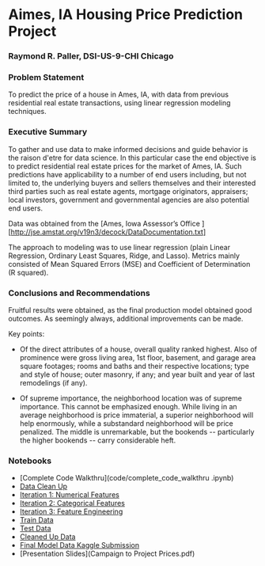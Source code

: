 # Aimes, IA Housing Price Prediction Project

### Raymond R. Paller,  DSI-US-9-CHI Chicago 


### Problem Statement

To predict the price of a house in Ames, IA, with data from previous residential real estate transactions,  using linear regression modeling techniques.


### Executive Summary

To gather and use data to make informed decisions and guide behavior is the raison d'etre for data science.  In this particular case the end objective is to predict residential real estate prices for the market of Ames, IA.  Such predictions have applicability to a number of end users including, but not limited to, the underlying buyers and sellers themselves and their interested third parties such as real estate agents, mortgage originators, appraisers;  local investors, government and governmental agencies are also potential end users.


Data was obtained from the [Ames, Iowa Assessor’s Office ][http://jse.amstat.org/v19n3/decock/DataDocumentation.txt]


The approach to modeling was to use linear regression (plain Linear Regression, Ordinary Least Squares, Ridge, and Lasso).
Metrics mainly consisted of Mean Squared Errors (MSE) and Coefficient of Determination (R squared).


### Conclusions and Recommendations

Fruitful results were obtained, as the final production model obtained good outcomes.   As seemingly always, additional improvements can be made.

Key points:

* Of the direct attributes of a house, overall quality ranked highest.  Also of prominence were gross living area, 1st
floor, basement, and garage area square footages;  rooms and baths and their respective locations;  type and style of house;     outer masonry, if any;  and year built and year of last remodelings (if any).

* Of supreme importance, the neighborhood location was of supreme importance.  This cannot be emphasized enough.  While living
in an average neighborhood is price immaterial, a superior neighborhood will help enormously,  while a substandard neighborhood 
will be price penalized.  The middle is unremarkable, but the bookends -- particularly the higher bookends -- carry considerable heft.


### Notebooks

* [Complete Code Walkthru](code/complete_code_walkthru .ipynb)
* [Data Clean Up](code/data_clean_up.ipynb)
* [Iteration 1:  Numerical Features](code/iter_1.ipynb)
* [Iteration 2:  Categorical Features](code/iter_2.ipynb)
* [Iteration 3:  Feature Engineering](code/iter_3.ipynb)
* [Train Data](datasets/train.csv)
* [Test Data](datasets/test.csv)
* [Cleaned Up Data](datasets/cleaned_up_data.csv)
* [Final Model Data Kaggle Submission](datasets/iter_3_submission.csv)
* [Presentation Slides](Campaign to Project Prices.pdf)











